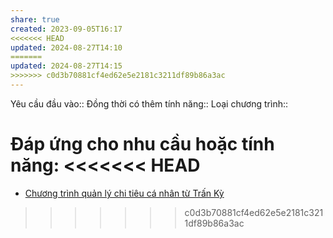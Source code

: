 ```yaml
---
share: true
created: 2023-09-05T16:17
<<<<<<< HEAD
updated: 2024-08-27T14:10
=======
updated: 2024-08-27T14:15
>>>>>>> c0d3b70881cf4ed62e5e2181c3211df89b86a3ac
---
```

Yêu cầu đầu vào:: 
Đồng thời có thêm tính năng::
Loại chương trình:: 

Đáp ứng cho nhu cầu hoặc tính năng:
<<<<<<< HEAD
=======
- [Chương trình quản lý chi tiêu cá nhân từ Trấn Kỳ](../../5%20T%C3%AAn%20ch%C6%B0%C6%A1ng%20tr%C3%ACnh/App%20qu%E1%BA%A3n%20l%C3%BD%20chi%20ti%C3%AAu/Ch%C6%B0%C6%A1ng%20tr%C3%ACnh%20qu%E1%BA%A3n%20l%C3%BD%20chi%20ti%C3%AAu%20c%C3%A1%20nh%C3%A2n%20t%E1%BB%AB%20Tr%E1%BA%A5n%20K%E1%BB%B3.md)
>>>>>>> c0d3b70881cf4ed62e5e2181c3211df89b86a3ac

